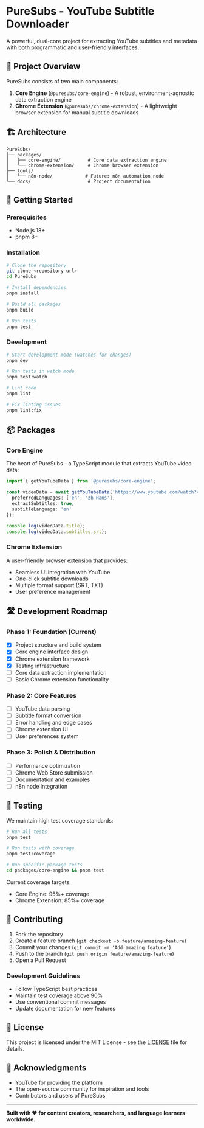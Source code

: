 # PureSubs - YouTube Subtitle Downloader

A powerful, dual-core project for extracting YouTube subtitles and metadata with both programmatic and user-friendly interfaces.

## 🎯 Project Overview

PureSubs consists of two main components:

1. **Core Engine** (`@puresubs/core-engine`) - A robust, environment-agnostic data extraction engine
2. **Chrome Extension** (`@puresubs/chrome-extension`) - A lightweight browser extension for manual subtitle downloads

## 🏗️ Architecture

```
PureSubs/
├── packages/
│   ├── core-engine/          # Core data extraction engine
│   └── chrome-extension/     # Chrome browser extension
├── tools/
│   └── n8n-node/            # Future: n8n automation node
└── docs/                     # Project documentation
```

## 🚀 Getting Started

### Prerequisites

- Node.js 18+
- pnpm 8+

### Installation

```bash
# Clone the repository
git clone <repository-url>
cd PureSubs

# Install dependencies
pnpm install

# Build all packages
pnpm build

# Run tests
pnpm test
```

### Development

```bash
# Start development mode (watches for changes)
pnpm dev

# Run tests in watch mode
pnpm test:watch

# Lint code
pnpm lint

# Fix linting issues
pnpm lint:fix
```

## 📦 Packages

### Core Engine

The heart of PureSubs - a TypeScript module that extracts YouTube video data:

```typescript
import { getYouTubeData } from '@puresubs/core-engine';

const videoData = await getYouTubeData('https://www.youtube.com/watch?v=dQw4w9WgXcQ', {
  preferredLanguages: ['en', 'zh-Hans'],
  extractSubtitles: true,
  subtitleLanguage: 'en'
});

console.log(videoData.title);
console.log(videoData.subtitles.srt);
```

### Chrome Extension

A user-friendly browser extension that provides:

- Seamless UI integration with YouTube
- One-click subtitle downloads
- Multiple format support (SRT, TXT)
- User preference management

## 🛣️ Development Roadmap

### Phase 1: Foundation (Current)

- [x] Project structure and build system
- [x] Core engine interface design
- [x] Chrome extension framework
- [x] Testing infrastructure
- [ ] Core data extraction implementation
- [ ] Basic Chrome extension functionality

### Phase 2: Core Features

- [ ] YouTube data parsing
- [ ] Subtitle format conversion
- [ ] Error handling and edge cases
- [ ] Chrome extension UI
- [ ] User preferences system

### Phase 3: Polish & Distribution

- [ ] Performance optimization
- [ ] Chrome Web Store submission
- [ ] Documentation and examples
- [ ] n8n node integration

## 🧪 Testing

We maintain high test coverage standards:

```bash
# Run all tests
pnpm test

# Run tests with coverage
pnpm test:coverage

# Run specific package tests
cd packages/core-engine && pnpm test
```

Current coverage targets:

- Core Engine: 95%+ coverage
- Chrome Extension: 85%+ coverage

## 🤝 Contributing

1. Fork the repository
2. Create a feature branch (`git checkout -b feature/amazing-feature`)
3. Commit your changes (`git commit -m 'Add amazing feature'`)
4. Push to the branch (`git push origin feature/amazing-feature`)
5. Open a Pull Request

### Development Guidelines

- Follow TypeScript best practices
- Maintain test coverage above 90%
- Use conventional commit messages
- Update documentation for new features

## 📄 License

This project is licensed under the MIT License - see the [LICENSE](LICENSE) file for details.

## 🙏 Acknowledgments

- YouTube for providing the platform
- The open-source community for inspiration and tools
- Contributors and users of PureSubs

---

**Built with ❤️ for content creators, researchers, and language learners worldwide.**
